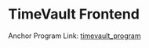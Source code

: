 # TimeVault Frontend

Anchor Program Link: [timevault_program](https://github.com/NeelContractor/timevault)